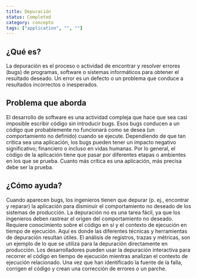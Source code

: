 ```yaml
---
title: Depuración
status: Completed
category: concepto
tags: ["application", "", ""]
---
```


## ¿Qué es?

La depuración es el proceso o actividad de encontrar y resolver errores (bugs) de programas, software o sistemas informáticos para obtener el resultado deseado.
Un error es un defecto o un problema que conduce a resultados incorrectos o inesperados.

## Problema que aborda

El desarrollo de software es una actividad compleja que hace que sea casi imposible escribir código sin introducir bugs.
Esos bugs conducen a un código que probablemente no funcionará como se desea (un comportamiento no definido) cuando se ejecute.
Dependiendo de que tan crítica sea una aplicación, los bugs pueden tener un impacto negativo significativo; financiero o incluso en vidas humanas.
Por lo general, el código de la aplicación tiene que pasar por diferentes etapas o ambientes en los que se prueba.
Cuanto más crítica es una aplicación, más precisa debe ser la prueba.

## ¿Cómo ayuda?

Cuando aparecen bugs, los ingenieros tienen que depurar (p. ej., encontrar y reparar) la aplicación para disminuir el comportamiento no deseado de los sistemas de producción.
La depuración no es una tarea fácil, ya que los ingenieros deben rastrear el origen del comportamiento no deseado.
Requiere conocimiento sobre el código en sí y el contexto de ejecución en tiempo de ejecución.
Aquí es donde las diferentes técnicas y herramientas de depuración resultan útiles.
El análisis de registros, trazas y métricas, son un ejemplo de lo que se utiliza para la depuración directamente en producción.
Los desarrolladores pueden usar la depuración interactiva para recorrer el código en tiempo de ejecución mientras analizan el contexto de ejecución relacionado.
Una vez que han identificado la fuente de la falla, corrigen el código y crean una corrección de errores o un parche.
